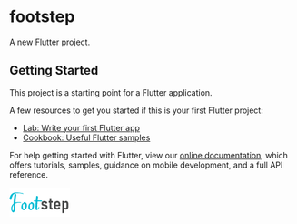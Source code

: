 # footstep

A new Flutter project.

## Getting Started

This project is a starting point for a Flutter application.

A few resources to get you started if this is your first Flutter project:

- [Lab: Write your first Flutter app](https://flutter.dev/docs/get-started/codelab)
- [Cookbook: Useful Flutter samples](https://flutter.dev/docs/cookbook)

For help getting started with Flutter, view our
[online documentation](https://flutter.dev/docs), which offers tutorials,
samples, guidance on mobile development, and a full API reference.

![alt text](https://raw.githubusercontent.com/GersonVs/footstep/master/lib/assets/FootStepBig.png?token=AGYTHUDPD3J2I3334PB7FTK5LF6K4)
